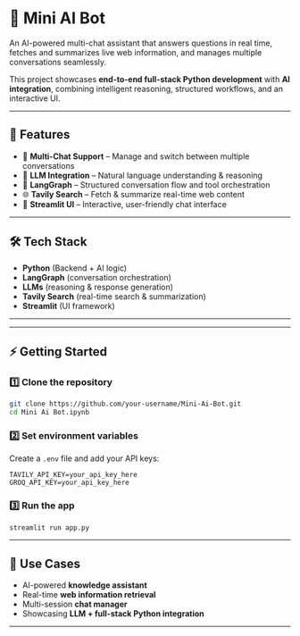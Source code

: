 # 🤖 Mini AI Bot

An AI-powered multi-chat assistant that answers questions in real time, fetches and summarizes live web information, and manages multiple conversations seamlessly.  

This project showcases **end-to-end full-stack Python development** with **AI integration**, combining intelligent reasoning, structured workflows, and an interactive UI.

---

## 🚀 Features
- 💬 **Multi-Chat Support** – Manage and switch between multiple conversations  
- 🧠 **LLM Integration** – Natural language understanding & reasoning  
- 🔗 **LangGraph** – Structured conversation flow and tool orchestration  
- 🌐 **Tavily Search** – Fetch & summarize real-time web content  
- 🎨 **Streamlit UI** – Interactive, user-friendly chat interface  

---

## 🛠️ Tech Stack
- **Python** (Backend + AI logic)  
- **LangGraph** (conversation orchestration)  
- **LLMs** (reasoning & response generation)  
- **Tavily Search** (real-time search & summarization)  
- **Streamlit** (UI framework)  
---



---

## ⚡ Getting Started

### 1️⃣ Clone the repository
```bash
git clone https://github.com/your-username/Mini-Ai-Bot.git
cd Mini Ai Bot.ipynb
```
### 2️⃣ Set environment variables

Create a `.env` file and add your API keys:

```
TAVILY_API_KEY=your_api_key_here
GROQ_API_KEY=your_api_key_here
```

### 3️⃣ Run the app

```bash
streamlit run app.py
```

---

## 🎯 Use Cases

* AI-powered **knowledge assistant**
* Real-time **web information retrieval**
* Multi-session **chat manager**
* Showcasing **LLM + full-stack Python integration**

---

